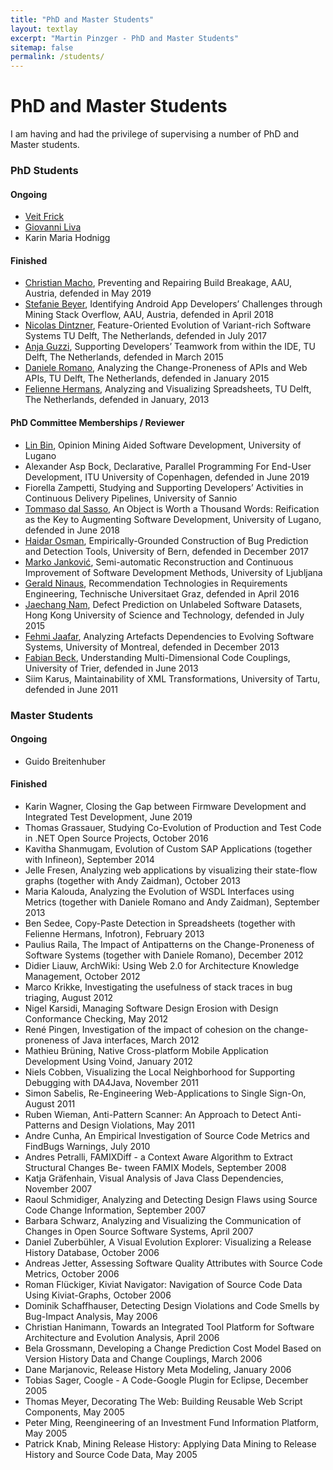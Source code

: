 ```yaml
---
title: "PhD and Master Students"
layout: textlay
excerpt: "Martin Pinzger - PhD and Master Students"
sitemap: false
permalink: /students/
---
```


# PhD and Master Students

I am having and had the privilege of supervising a number of PhD and Master students.

### PhD Students

#### Ongoing 

* [Veit Frick](https://serg.aau.at/bin/view/VeitFrick/WebHome)
* [Giovanni Liva](https://serg.aau.at/bin/view/GiovanniLiva/WebHome)
* Karin Maria Hodnigg

#### Finished

* [Christian Macho](https://mitschi.github.io/), Preventing and Repairing Build Breakage, AAU, Austria, defended in May 2019
* [Stefanie Beyer](https://serg.aau.at/bin/view/StefanieBeyer/WebHome), Identifying Android App Developers’ Challenges through Mining Stack Overflow, AAU, Austria, defended in April 2018
* [Nicolas Dintzner](http://swerl.tudelft.nl/bin/view/NicolasDintzner/WebHome), Feature-Oriented Evolution of Variant-rich Software Systems TU Delft, The Netherlands, defended in July 2017
* [Anja Guzzi](http://swerl.tudelft.nl/bin/view/Main/AnjaGuzzi), Supporting Developers’ Teamwork from within the IDE, TU Delft, The Netherlands, defended in March 2015
* [Daniele Romano](http://swerl.tudelft.nl/bin/view/DanieleRomano/WebHome), Analyzing the Change-Proneness of APIs and Web APIs, TU Delft, The Netherlands, defended in January 2015
* [Felienne Hermans](http://www.felienne.com/), Analyzing and Visualizing Spreadsheets, TU Delft, The Netherlands, defended in January, 2013

#### PhD Committee Memberships / Reviewer
* [Lin Bin](https://www.inf.usi.ch/phd/lin/index.html), Opinion Mining Aided Software Development, University of Lugano
* Alexander Asp Bock, Declarative, Parallel Programming For End-User Development, ITU University of Copenhagen, defended in June 2019
* Fiorella Zampetti, Studying and Supporting Developers’ Activities in Continuous Delivery Pipelines, University of Sannio
* [Tommaso dal Sasso](http://www.inf.usi.ch/phd/dalsat/), An Object is Worth a Thousand Words: Reification as the Key to Augmenting Software Development, University of Lugano, defended in June 2018
* [Haidar Osman](http://scg.unibe.ch/staff/Osman), Empirically-Grounded Construction of Bug Prediction and Detection Tools, University of Bern, defended in December 2017
* [Marko Janković](http://si.linkedin.com/in/markojm), Semi-automatic Reconstruction and Continuous Improvement of Software Development Methods, University of Ljubljana
* [Gerald Ninaus](http://www.iitf.at/ueber-uns/team/gerald-ninaus/), Recommendation Technologies in Requirements Engineering, Technische Universitaet Graz, defended in April 2016
* [Jaechang Nam](http://www.cse.ust.hk/~jcnam/), Defect Prediction on Unlabeled Software Datasets, Hong Kong University of Science and Technology, defended in July 2015
* [Fehmi Jaafar](https://sites.google.com/site/fehmijaafar/), Analyzing Artefacts Dependencies to Evolving Software Systems, University of Montreal, defended in December 2013
* [Fabian Beck](https://www.vis.wiwi.uni-due.de/en/team/fabian-beck/), Understanding Multi-Dimensional Code Couplings, University of Trier, defended in June 2013
* Siim Karus, Maintainability of XML Transformations, University of Tartu, defended in June 2011

### Master Students

#### Ongoing

* Guido Breitenhuber

#### Finished

* Karin Wagner, Closing the Gap between Firmware Development and Integrated Test Development, June 2019
* Thomas Grassauer, Studying Co-Evolution of Production and Test Code in .NET Open Source Projects, October 2016
* Kavitha Shanmugam, Evolution of Custom SAP Applications (together with Infineon), September 2014
* Jelle Fresen, Analyzing web applications by visualizing their state-flow graphs (together with Andy Zaidman), October 2013
* Maria Kalouda, Analyzing the Evolution of WSDL Interfaces using Metrics (together with Daniele Romano and Andy Zaidman), September 2013
* Ben Sedee, Copy-Paste Detection in Spreadsheets (together with Felienne Hermans, Infotron), February 2013
* Paulius Raila, The Impact of Antipatterns on the Change-Proneness of Software Systems (together with Daniele Romano), December 2012
* Didier Liauw, ArchWiki: Using Web 2.0 for Architecture Knowledge Management, October 2012
* Marco Krikke, Investigating the usefulness of stack traces in bug triaging, August 2012
* Nigel Karsidi, Managing Software Design Erosion with Design Conformance Checking, May 2012
* René Pingen, Investigation of the impact of cohesion on the change-proneness of Java interfaces, March 2012
* Mathieu Brüning, Native Cross-platform Mobile Application Development Using Voind, January 2012
* Niels Cobben, Visualizing the Local Neighborhood for Supporting Debugging with DA4Java, November 2011
* Simon Sabelis, Re-Engineering Web-Applications to Single Sign-On, August 2011
* Ruben Wieman, Anti-Pattern Scanner: An Approach to Detect Anti-Patterns and Design Violations, May 2011
* Andre Cunha, An Empirical Investigation of Source Code Metrics and FindBugs Warnings, July 2010
* Andres Petralli, FAMIXDiff - a Context Aware Algorithm to Extract Structural Changes Be- tween FAMIX Models, September 2008
* Katja Gräfenhain, Visual Analysis of Java Class Dependencies, November 2007
* Raoul Schmidiger, Analyzing and Detecting Design Flaws using Source Code Change Information, September 2007
* Barbara Schwarz, Analyzing and Visualizing the Communication of Changes in Open Source Software Systems, April 2007
* Daniel Zuberbühler, A Visual Evolution Explorer: Visualizing a Release History Database, October 2006
* Andreas Jetter, Assessing Software Quality Attributes with Source Code Metrics, October 2006
* Roman Flückiger, Kiviat Navigator: Navigation of Source Code Data Using Kiviat-Graphs, October 2006
* Dominik Schaffhauser, Detecting Design Violations and Code Smells by Bug-Impact Analysis, May 2006
* Christian Hanimann, Towards an Integrated Tool Platform for Software Architecture and Evolution Analysis, April 2006
* Bela Grossmann, Developing a Change Prediction Cost Model Based on Version History Data and Change Couplings, March 2006
* Dane Marjanovic, Release History Meta Modeling, January 2006
* Tobias Sager, Coogle - A Code-Google Plugin for Eclipse, December 2005
* Thomas Meyer, Decorating The Web: Building Reusable Web Script Components, May 2005
* Peter Ming, Reengineering of an Investment Fund Information Platform, May 2005
* Patrick Knab, Mining Release History: Applying Data Mining to Release History and Source Code Data, May 2005

